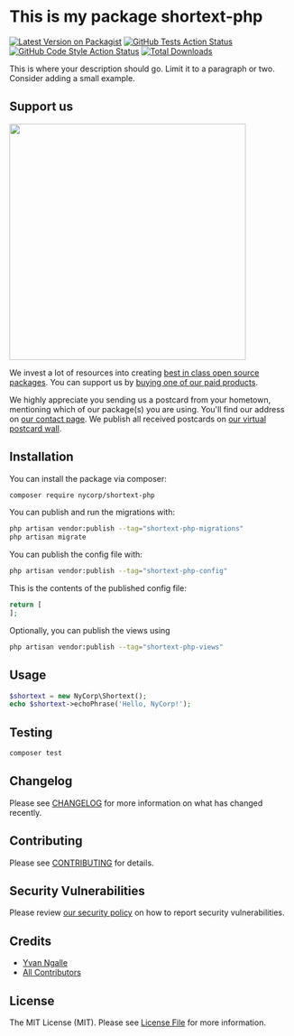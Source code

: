 # This is my package shortext-php

[![Latest Version on Packagist](https://img.shields.io/packagist/v/nycorp/shortext-php.svg?style=flat-square)](https://packagist.org/packages/nycorp/shortext-php)
[![GitHub Tests Action Status](https://img.shields.io/github/actions/workflow/status/nycorp/shortext-php/run-tests.yml?branch=main&label=tests&style=flat-square)](https://github.com/nycorp/shortext-php/actions?query=workflow%3Arun-tests+branch%3Amain)
[![GitHub Code Style Action Status](https://img.shields.io/github/actions/workflow/status/nycorp/shortext-php/fix-php-code-style-issues.yml?branch=main&label=code%20style&style=flat-square)](https://github.com/nycorp/shortext-php/actions?query=workflow%3A"Fix+PHP+code+style+issues"+branch%3Amain)
[![Total Downloads](https://img.shields.io/packagist/dt/nycorp/shortext-php.svg?style=flat-square)](https://packagist.org/packages/nycorp/shortext-php)

This is where your description should go. Limit it to a paragraph or two. Consider adding a small example.

## Support us

[<img src="https://github-ads.s3.eu-central-1.amazonaws.com/shortext-php.jpg?t=1" width="419px" />](https://spatie.be/github-ad-click/shortext-php)

We invest a lot of resources into creating [best in class open source packages](https://spatie.be/open-source). You can support us by [buying one of our paid products](https://spatie.be/open-source/support-us).

We highly appreciate you sending us a postcard from your hometown, mentioning which of our package(s) you are using. You'll find our address on [our contact page](https://spatie.be/about-us). We publish all received postcards on [our virtual postcard wall](https://spatie.be/open-source/postcards).

## Installation

You can install the package via composer:

```bash
composer require nycorp/shortext-php
```

You can publish and run the migrations with:

```bash
php artisan vendor:publish --tag="shortext-php-migrations"
php artisan migrate
```

You can publish the config file with:

```bash
php artisan vendor:publish --tag="shortext-php-config"
```

This is the contents of the published config file:

```php
return [
];
```

Optionally, you can publish the views using

```bash
php artisan vendor:publish --tag="shortext-php-views"
```

## Usage

```php
$shortext = new NyCorp\Shortext();
echo $shortext->echoPhrase('Hello, NyCorp!');
```

## Testing

```bash
composer test
```

## Changelog

Please see [CHANGELOG](CHANGELOG.md) for more information on what has changed recently.

## Contributing

Please see [CONTRIBUTING](CONTRIBUTING.md) for details.

## Security Vulnerabilities

Please review [our security policy](../../security/policy) on how to report security vulnerabilities.

## Credits

- [Yvan Ngalle](https://github.com/nycorp)
- [All Contributors](../../contributors)

## License

The MIT License (MIT). Please see [License File](LICENSE.md) for more information.
